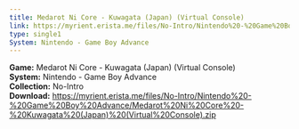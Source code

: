 ```yaml
---
title: Medarot Ni Core - Kuwagata (Japan) (Virtual Console)
link: https://myrient.erista.me/files/No-Intro/Nintendo%20-%20Game%20Boy%20Advance/Medarot%20Ni%20Core%20-%20Kuwagata%20(Japan)%20(Virtual%20Console).zip
type: single1
System: Nintendo - Game Boy Advance
---
```

<b>Game:</b> Medarot Ni Core - Kuwagata (Japan) (Virtual Console)<br>
<b>System:</b> Nintendo - Game Boy Advance<br>
<b>Collection:</b> No-Intro<br>
<b>Download:</b> https://myrient.erista.me/files/No-Intro/Nintendo%20-%20Game%20Boy%20Advance/Medarot%20Ni%20Core%20-%20Kuwagata%20(Japan)%20(Virtual%20Console).zip